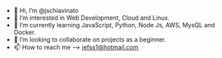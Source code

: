 - 👋 Hi, I’m @jschiavinato
- 👀 I’m interested in Web Development, Cloud and Linux.
- 🌱 I’m currently learning JavaScript, Python, Node Js, AWS, MysQL and Docker.
- 💞️ I’m looking to collaborate on projects as a beginner.
- 📫 How to reach me --> jefss1@hotmail.com

<!---
jschiavinato/jschiavinato is a ✨ special ✨ repository because its `README.md` (this file) appears on your GitHub profile.
You can click the Preview link to take a look at your changes.
--->
